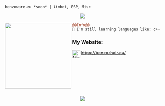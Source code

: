 ```
benzoware.eu *soon* | Aimbot, ESP, Misc
```
<p align="center">
  <img src="https://readme-typing-svg.herokuapp.com/?center=true&vCenter=true&color=016EEA&width=500&lines=Welcome+|+benzoware.eu" />
</p>

<img align="left" height="215" src="https://cdn.discordapp.com/attachments/968617865542529075/969389959331070022/kisspng-artist-pixel-art-lemon-demon-5d0905ab003381.2116298415608723630008.png"/>

```diff
@@Info@@
🚀 I'm still learning languages like: c++ / c# / js / py

```

### My Website:

<img align="left" alt="My Website" width="26px" src="https://raw.githubusercontent.com/issagloxk/benzochair.eu/main/favicon.ico" />https://benzochair.eu/
<br /><br /><br /><br /><br /><br /><br /><br />
<p align="center"><img src=https://profile-counter.glitch.me/issagloxk/count.svg></p>
<br />

